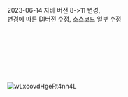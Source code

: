 2023-06-14 자바 버전 8->11 변경, </br> 변경에 따른 DI버전 수정, 소스코드 일부 수정
 </br>
  </br>
   </br>
    </br>
     </br>
      </br>
       </br>
        </br>
         </br>
![wLxcovdHgeRt4nn4L](https://github.com/Dohyeon-Parrk/photogram_insta/assets/144636860/5eb57519-9a62-4e61-a3db-dbde261b24e2)





